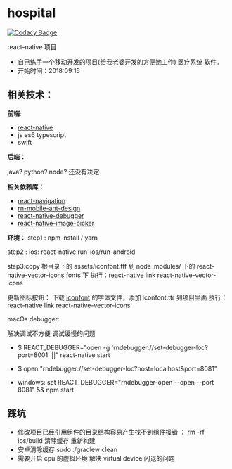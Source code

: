 # hospital

[![Codacy Badge](https://api.codacy.com/project/badge/Grade/0fe170c42b214b34aa8bae72996b266d)](https://app.codacy.com/app/DarrenLuo/hospital?utm_source=github.com&utm_medium=referral&utm_content=Pillar-Zhang/hospital&utm_campaign=Badge_Grade_Dashboard)

react-native 项目

- 自己练手一个移动开发的项目(给我老婆开发的方便她工作) 医疗系统 软件。
- 开始时间：2018:09:15

## 相关技术：

**前端:**

- [react-native](https://reactnative.cn/docs/getting-started/)
- js es6 typescript
- swift

**后端：**

java? python? node? 还没有决定

**相关依赖库：**

- [react-navigation](https://github.com/react-navigation/react-navigation)
- [rn-mobile-ant-design](http://rn.mobile.ant.design/components/picker-cn/)
- [react-native-debugger](https://github.com/jhen0409/react-native-debugger)
- [react-native-image-picker](https://github.com/react-community/react-native-image-picker)

**环境：**
step1 : npm install / yarn

step2 : ios: react-native run-ios/run-android

step3:copy 根目录下的 assets/iconfont.ttf 到 node_modules/ 下的 react-native-vector-icons fonts 下
执行：react-native link react-native-vector-icons

更新图标按钮： 下载 [iconfont](http://www.iconfont.cn/manage/index?manage_type=myprojects&projectId=839874) 的字体文件，添加 iconfont.ttr 到项目里面
执行：react-native link react-native-vector-icons

macOs debugger:

解决调试不方便 调试缓慢的问题

- $ REACT_DEBUGGER="open -g 'rndebugger://set-debugger-loc?port=8001' ||" react-native start

- $ open "rndebugger://set-debugger-loc?host=localhost&port=8081"
- windows: set REACT_DEBUGGER="rndebugger-open --open --port 8081" && npm start

## 踩坑

- 修改项目已经引用组件的目录结构容易产生找不到组件报错 ： rm -rf ios/build 清除缓存 重新构建
- 安卓清除缓存 sudo ./gradlew clean
- 需要开启 cpu 的虚拟环境 解决 virtual device 闪退的问题
